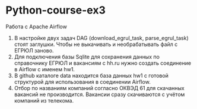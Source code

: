 # Python-course-ex3
Работа с Apache Airflow

1. В настройке двух задач DAG (download_egrul_task, parse_egrul_task) стоят заглушки. Чтобы не выкачивать и необрабатывать
   файл с ЕГРЮЛ заново.
2. Для подключения базы Sqlite для сохранения данных по справочнику ЕГРЮЛ и вакансиям с hh.ru нужно создать
   соединение в Airflow с именем hw1.
3. В github каталоге data находится база данных hw1 с готовой структурой для использования в соединении Airflow.
4. Отбор по названиям компаний согласно ОКВЭД 61 для скачанных вакансий не производится. Вакансии сразу скачиваются с учётом компаний из телекома.
